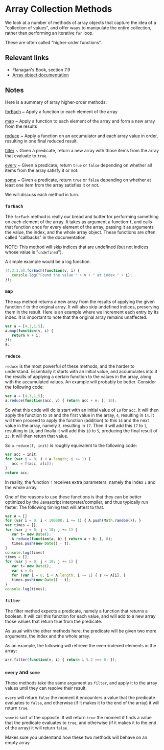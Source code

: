 # Array Collection Methods

We look at a number of methods of array objects that capture the idea of a "collection of values", and offer ways to manipulate the entire collection, rather than performing an iterative `for` loop.

These are often called "higher-order functions".

## Relevant links

- Flanagan's Book, section 7.9
- [Array object documentation](https://developer.mozilla.org/en-US/docs/Web/JavaScript/Reference/Global_Objects/Array)

## Notes

Here is a summary of array higher-order methods:

[forEach](https://developer.mozilla.org/en-US/docs/Web/JavaScript/Reference/Global_Objects/Array/forEach)
  ~ Apply a function to each element of the array

[map](https://developer.mozilla.org/en-US/docs/Web/JavaScript/Reference/Global_Objects/Array/map)
  ~ Apply a function to each element of the array and form a new array from the results

[reduce](https://developer.mozilla.org/en-US/docs/Web/JavaScript/Reference/Global_Objects/Array/reduce)
  ~ Apply a function on an accumulator and each array value in order, resulting in one final reduced result.

[filter](https://developer.mozilla.org/en-US/docs/Web/JavaScript/Reference/Global_Objects/Array/filter)
  ~ Given a predicate, return a new array with those items from the array that evaluate to `true`.

[every](https://developer.mozilla.org/en-US/docs/Web/JavaScript/Reference/Global_Objects/Array/every)
  ~ Given a predicate, return `true` or `false` depending on whether all items from the array satisfy it or not.

[some](https://developer.mozilla.org/en-US/docs/Web/JavaScript/Reference/Global_Objects/Array/some)
  ~ Given a predicate, return `true` or `false` depending on whether at least one item from the array satisfies it or not.

We will discuss each method in turn.

### `forEach`

The `forEach` method is really our bread and butter for performing something on each element of the array. It takes as argument a function `f`, and calls that function once for every element of the array, passing it as arguments the value, the index, and the whole array object. These functions are often called "callbacks" in the documentation.

NOTE: This method will skip indices that are undefined (but not indices whose value is "`undefined`").

A simple example would be a log function:

```javascript
[4,3,1,5].forEach(function(v, i) {
   console.log("Found the value " + v + " at index " + i);
});
```

### `map`

The `map` method returns a new array from the results of applying the given function `f` to the original array. It will also skip undefined indices, preserving them in the result. Here is an example where we increment each entry by its index. It is important to note that the original array remains unaffected.

```javascript
var a = [4,3,1,5];
a.map(function(v, i) {
   return v + i;
});
a;
```

### `reduce`

`reduce` is the most powerful of these methods, and the harder to understand. Essentially it starts with an initial value, and accumulates into it the results of applying a certain function to the values in the array, along with the accumulated values. An example will probably be better. Consider the following code:

```javascript
var a = [4,3,1,5];
a.reduce(function(acc, v) { return acc + v; }, 10);
```

So what this code will do is start with an initial value of `10` for `acc`. It will then apply the function to `10` and the first value in the array, `4`, resulting in `14`. It will then proceed to apply the function (addition) to this `14` and the next value in the array, namely `3`, resulting in `17`. Then it will add this `17` to `1`, resulting in `18`, and finally it will add this `18` to `5`, producing the final result of `23`. It will then return that value.

So `a.reduce(f, init)` is roughly equivalent to the following code:

```javascript
var acc = init;
for (var i = 0; i < a.length; i += 1) {
   acc = f(acc, a[i]);
}
return acc;
```

In reality, the function `f` receives extra parameters, namely the index `i` and the whole array.

One of the reasons to use these functions is that they can be better optimized by the Javascript interpreter/compiler, and thus typically run faster. The following timing test will attest to that.

```javascript
var A = []
for (var i = 0; i < 100000; i += 1) { A.push(Math.random()); }
var times = [];
for (var j = 0; j < 10; j += 1) {
   var t= new Date();
   A.reduce(function(a, b) { return a + b; }, 0);
   times.push(new Date() - t);
}
console.log(times)
times = [];
for (var j = 0; j < 10; j += 1) {
   var t= new Date();
   var s = 0;
   for (var i = 0; i < A.length; i += 1) { s += A[i]; }
   times.push(new Date() - t);
}
console.log(times);
```

### `filter`

The filter method expects a predicate, namely a function that returns a boolean. It will call this function for each value, and will add to a new array those values that return true from the predicate.

As usual with the other methods here, the predicate will be given two more arguments, the index and the whole array.

As an example, the following will retrieve the even-indexed elements in the array:

```javascript
arr.filter(function(v, i) { return i % 2 === 0; });
```

### `every` and `some`

These methods take the same argument as `filter`, and apply it to the array values until they can resolve their result.

`every` will return `false` the moment it encounters a value that the predicate evaluates to `false`, and otherwise (if it makes it to the end of the array) it will return `true`.

`some` is sort of the opposite. It will return `true` the moment if finds a value that the predicate evaluates to `true`, and otherwise (if it makes it to the end of the array) it will return `false`.

Makes sure you understand how these two methods will behave on an empty array.
